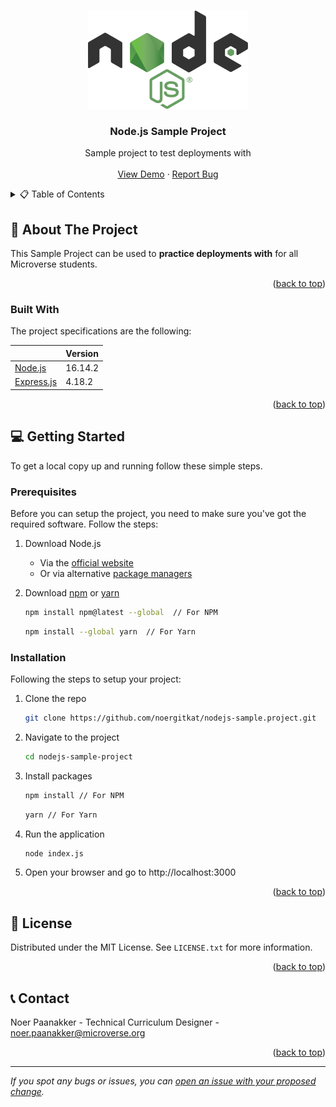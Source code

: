 <a name="readme-top"></a>

<br />
<div align="center">
  <a href="https://github.com/othneildrew/Best-README-Template">
    <img src="images/nodejs-logo.png" alt="Logo" >
  </a>

  <h3 align="center">Node.js Sample Project</h3>

  <p align="center">
    Sample project to test deployments with
    <br />
    <br />
    <a href="https://github.com/othneildrew/Best-README-Template">View Demo</a>
    ·
    <a href="https://github.com/othneildrew/Best-README-Template/issues">Report Bug</a>
  </p>
</div>

<!-- TABLE OF CONTENTS -->
<details>
  <summary>📋 Table of Contents</summary>
  <ol>
    <li>
      <a href="#about-the-project">About The Project</a>
      <ul>
        <li><a href="#built-with">Built With</a></li>
      </ul>
    </li>
    <li>
      <a href="#getting-started">Getting Started</a>
      <ul>
        <li><a href="#prerequisites">Prerequisites</a></li>
        <li><a href="#installation">Installation</a></li>
      </ul>
    </li>
    <li><a href="#license">License</a></li>
    <li><a href="#contact">Contact</a></li>
  </ol>
</details>

<!-- ABOUT THE PROJECT -->

## 📖 About The Project

This Sample Project can be used to **practice deployments with** for all Microverse students.

<p align="right">(<a href="#readme-top">back to top</a>)</p>

### Built With

The project specifications are the following:

|                                      | Version |
| ------------------------------------ | ------- |
| [Node.js](https://nodejs.org/en/)    | 16.14.2 |
| [Express.js](https://expressjs.com/) | 4.18.2  |

<p align="right">(<a href="#readme-top">back to top</a>)</p>

<!-- GETTING STARTED -->

## 💻 Getting Started

To get a local copy up and running follow these simple steps.

### Prerequisites

Before you can setup the project, you need to make sure you've got the required software. Follow the steps:

1. Download Node.js

   - Via the [official website](https://nodejs.org/en/download/)
   - Or via alternative [package managers](https://nodejs.org/en/download/package-manager/)

2. Download [npm](https://docs.npmjs.com/about-npm) or [yarn](https://yarnpkg.com/getting-started)

   ```sh
   npm install npm@latest --global  // For NPM
   ```

   ```sh
   npm install --global yarn  // For Yarn
   ```

### Installation

Following the steps to setup your project:

1. Clone the repo

   ```sh
   git clone https://github.com/noergitkat/nodejs-sample.project.git
   ```

2. Navigate to the project

   ```sh
   cd nodejs-sample-project
   ```

3. Install packages

   ```sh
   npm install // For NPM
   ```

   ```sh
   yarn // For Yarn
   ```

4. Run the application

   ```sh
   node index.js
   ```

5. Open your browser and go to http://localhost:3000

<p align="right">(<a href="#readme-top">back to top</a>)</p>

<!-- License -->

## 🪪 License

Distributed under the MIT License. See `LICENSE.txt` for more information.

<p align="right">(<a href="#readme-top">back to top</a>)</p>

<!-- CONTACT -->

## 📞 Contact

Noer Paanakker - Technical Curriculum Designer - <a href="mailto:noer.paanakker@microverse.org">noer.paanakker@microverse.org</a>

<p align="right">(<a href="#readme-top">back to top</a>)</p>

------

_If you spot any bugs or issues, you can [open an issue with your proposed change](https://github.com/microverseinc/curriculum-transversal-skills/blob/main/git-github/articles/open_issue.md)._